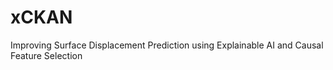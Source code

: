 # xCKAN
Improving Surface Displacement Prediction using Explainable AI and Causal Feature Selection
